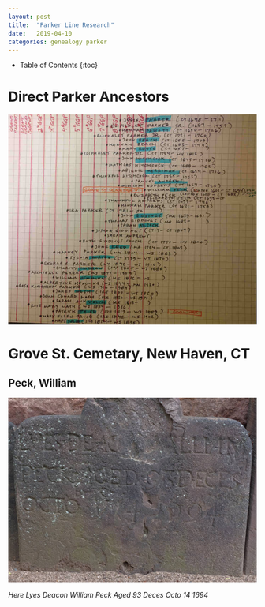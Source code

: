 ```yaml
---
layout: post
title:  "Parker Line Research"
date:   2019-04-10
categories: genealogy parker
---
```


  * Table of Contents
  {:toc}

# Direct Parker Ancestors
![Direct Ancestors of the Parker Line](/assets/genealogy/parker.direct.ancestors.jpg)

# Grove St. Cemetary, New Haven, CT

## Peck, William


![William Peck headstone](/assets/genealogy/peck.william.grovest.1694.jpg)

_Here Lyes Deacon William Peck Aged 93 Deces Octo 14 1694_


